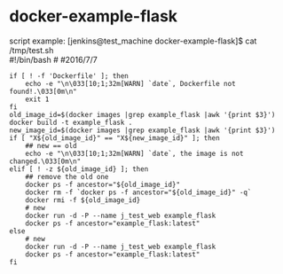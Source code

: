 # docker-example-flask


script example:
    [jenkins@test_machine docker-example-flask]$ cat /tmp/test.sh    
    #!/bin/bash
    #
    #2016/7/7

    if [ ! -f 'Dockerfile' ]; then
        echo -e "\n\033[10;1;32m[WARN] `date`, Dockerfile not found!.\033[0m\n"
        exit 1
    fi
    old_image_id=$(docker images |grep example_flask |awk '{print $3}')
    docker build -t example_flask .
    new_image_id=$(docker images |grep example_flask |awk '{print $3}')
    if [ "X${old_image_id}" == "X${new_image_id}" ]; then
        ## new == old
        echo -e "\n\033[10;1;32m[WARN] `date`, the image is not changed.\033[0m\n"
    elif [ ! -z ${old_image_id} ]; then
        ## remove the old one
        docker ps -f ancestor="${old_image_id}"
        docker rm -f `docker ps -f ancestor="${old_image_id}" -q`
        docker rmi -f ${old_image_id}
        # new
        docker run -d -P --name j_test_web example_flask
        docker ps -f ancestor="example_flask:latest"
    else
        # new
        docker run -d -P --name j_test_web example_flask
        docker ps -f ancestor="example_flask:latest"
    fi
